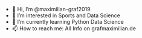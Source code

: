- 👋 Hi, I’m @maximilian-graf2019
- 👀 I’m interested in Sports and Data Science
- 🌱 I’m currently learning Python Data Science
- 📫 How to reach me: All Info on grafmaximilian.de

<!---
maximilian-graf2019/maximilian-graf2019 is a ✨ special ✨ repository because its `README.md` (this file) appears on your GitHub profile.
You can click the Preview link to take a look at your changes.
--->

